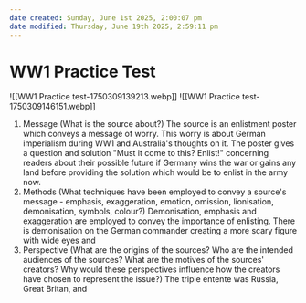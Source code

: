 ```yaml
---
date created: Sunday, June 1st 2025, 2:00:07 pm
date modified: Thursday, June 19th 2025, 2:59:11 pm
---
```


# WW1 Practice Test
![[WW1 Practice test-1750309139213.webp]]
![[WW1 Practice test-1750309146151.webp]]

1. Message (What is the source about?)
The source is an enlistment poster which conveys a message of worry. This worry is about German imperialism during WW1 and Australia's thoughts on it. The poster gives a question and solution "Must it come to this? Enlist!" concerning readers about their possible future if Germany wins the war or gains any land before providing the solution which would be to enlist in the army now.
2. Methods (What techniques have been employed to convey a source's message - emphasis, exaggeration, emotion, omission, lionisation, demonisation, symbols, colour?)
Demonisation, emphasis and exaggeration are employed to convey the importance of enlisting. There is demonisation on the German commander creating a more scary figure with wide eyes and
3. Perspective (What are the origins of the sources? Who are the intended audiences of the sources? What are the motives of the sources' creators? Why would these perspectives influence how the creators have chosen to represent the issue?)
The triple entente was Russia, Great Britan, and